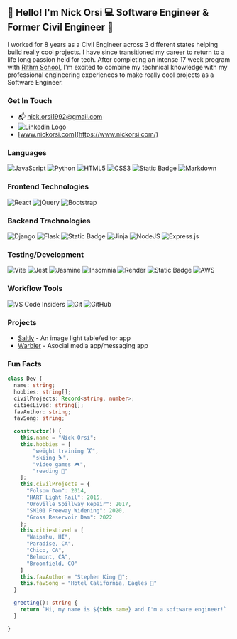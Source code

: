 ## 👋 Hello! I'm Nick Orsi 💻 Software Engineer & Former Civil Engineer 🚧

I worked for 8 years as a Civil Engineer across 3 different states helping build really cool projects. I have since transitioned my career to return to a life long passion held for tech. After completing an intense 17 week program with [Rithm School](https://www.rithmschool.com/), I'm excited to combine my technical knowledge with my professional engineering experiences to make really cool projects as a Software Engineer.

### Get In Touch
* 📬 nick.orsi1992@gmail.com
* [<img src="https://img.shields.io/badge/linkedin-%230077B5.svg?style=for-the-badge&logo=linkedin&logoColor=white" alt="Linkedin Logo">](https://www.linkedin.com/in/nicholas-orsi-18ab8382/)
* [www.nickorsi.com](https://www.nickorsi.com/)

### Languages
![JavaScript](https://img.shields.io/badge/javascript-%23323330.svg?style=for-the-badge&logo=javascript&logoColor=%23F7DF1E)
![Python](https://img.shields.io/badge/python-3670A0?style=for-the-badge&logo=python&logoColor=ffdd54)
![HTML5](https://img.shields.io/badge/html5-%23E34F26.svg?style=for-the-badge&logo=html5&logoColor=white)
![CSS3](https://img.shields.io/badge/css3-%231572B6.svg?style=for-the-badge&logo=css3&logoColor=white)
![Static Badge](https://img.shields.io/badge/SQL-%231375D6?style=for-the-badge)
![Markdown](https://img.shields.io/badge/markdown-%23000000.svg?style=for-the-badge&logo=markdown&logoColor=white)

### Frontend Technologies
![React](https://img.shields.io/badge/react-%2320232a.svg?style=for-the-badge&logo=react&logoColor=%2361DAFB)
![jQuery](https://img.shields.io/badge/jquery-%230769AD.svg?style=for-the-badge&logo=jquery&logoColor=white)
![Bootstrap](https://img.shields.io/badge/bootstrap-%238511FA.svg?style=for-the-badge&logo=bootstrap&logoColor=white)

### Backend Trachnologies
![Django](https://img.shields.io/badge/django-%23092E20.svg?style=for-the-badge&logo=django&logoColor=white)
![Flask](https://img.shields.io/badge/flask-%23000.svg?style=for-the-badge&logo=flask&logoColor=white)
![Static Badge](https://img.shields.io/badge/SQLAlchemy-%23D63113?style=for-the-badge)
![Jinja](https://img.shields.io/badge/jinja-white.svg?style=for-the-badge&logo=jinja&logoColor=black)
![NodeJS](https://img.shields.io/badge/node.js-6DA55F?style=for-the-badge&logo=node.js&logoColor=white)
![Express.js](https://img.shields.io/badge/express.js-%23404d59.svg?style=for-the-badge&logo=express&logoColor=%2361DAFB)

### Testing/Development
![Vite](https://img.shields.io/badge/vite-%23646CFF.svg?style=for-the-badge&logo=vite&logoColor=white)
![Jest](https://img.shields.io/badge/-jest-%23C21325?style=for-the-badge&logo=jest&logoColor=white)
![Jasmine](https://img.shields.io/badge/jasmine-%238A4182.svg?style=for-the-badge&logo=jasmine&logoColor=white)
![Insomnia](https://img.shields.io/badge/Insomnia-black?style=for-the-badge&logo=insomnia&logoColor=5849BE)
![Render](https://img.shields.io/badge/Render-%46E3B7.svg?style=for-the-badge&logo=render&logoColor=white)
![Static Badge](https://img.shields.io/badge/ElephantSQL-%233F9BBF?style=for-the-badge)
![AWS](https://img.shields.io/badge/AWS-%23FF9900.svg?style=for-the-badge&logo=amazon-aws&logoColor=white)

### Workflow Tools
![VS Code Insiders](https://img.shields.io/badge/VS%20Code%20Insiders-35b393.svg?style=for-the-badge&logo=visual-studio-code&logoColor=white)
![Git](https://img.shields.io/badge/git-%23F05033.svg?style=for-the-badge&logo=git&logoColor=white)
![GitHub](https://img.shields.io/badge/github-%23121011.svg?style=for-the-badge&logo=github&logoColor=white)

### Projects
* [Saltly](https://github.com/nickorsi/satly) - An image light table/editor app
* [Warbler](https://github.com/nickorsi/flask-warbler) - Asocial media app/messaging app

### Fun Facts
```ts
class Dev {
  name: string;
  hobbies: string[];
  civilProjects: Record<string, number>;
  citiesLived: string[];
  favAuthor: string;
  favSong: string;

  constructor() {
    this.name = "Nick Orsi";
    this.hobbies = [
        "weight training 🏋️",
        "skiing ⛷️",
        "video games 🎮",
        "reading 📖"
    ];
    this.civilProjects = {
      "Folsom Dam": 2014,
      "HART Light Rail": 2015,
      "Oroville Spillway Repair": 2017,
      "SM101 Freeway Widening": 2020,
      "Gross Reservoir Dam": 2022
    };
    this.citiesLived = [
      "Waipahu, HI",
      "Paradise, CA",
      "Chico, CA",
      "Belmont, CA",
      "Broomfield, CO"
    ]
    this.favAuthor = "Stephen King 🤡";
    this.favSong = "Hotel California, Eagles 🦅"
  }

  greeting(): string {
    return `Hi, my name is ${this.name} and I'm a software engineer!`
  }

}
```